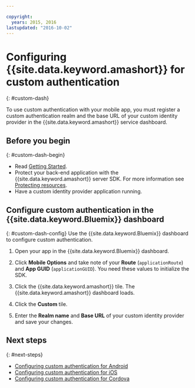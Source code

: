 ```yaml
---

copyright:
  years: 2015, 2016
lastupdated: "2016-10-02" 
---
```


# Configuring {{site.data.keyword.amashort}} for custom authentication
{: #custom-dash}


To use custom authentication with your mobile app, you must register a custom authentication realm and the base URL of your custom identity provider in the {{site.data.keyword.amashort}} service dashboard.

## Before you begin
{: #custom-dash-begin}
* Read [Getting Started](index.html).
* Protect your back-end application with the {{site.data.keyword.amashort}} server SDK.  For more information see [Protecting resources](protecting-resources.html).
* Have a custom identity provider application running.

## Configure custom authentication in the {{site.data.keyword.Bluemix}} dashboard
{: #custom-dash-config}
Use the {{site.data.keyword.Bluemix}} dashboard to configure custom authentication.

1. Open your app in the {{site.data.keyword.Bluemix}} dashboard.

1. Click **Mobile Options** and take note of your **Route** (`applicationRoute`) and **App GUID** (`applicationGUID`). You need these values to initialize the SDK.

1. Click the {{site.data.keyword.amashort}} tile. The {{site.data.keyword.amashort}} dashboard loads.

1. Click the **Custom** tile.

1. Enter the **Realm name** and **Base URL** of your custom identity provider and save your changes.

## Next steps
{: #next-steps}
* [Configuring custom authentication for Android](custom-auth-android.html)
* [Configuring custom authentication for iOS](custom-auth-ios.html)
* [Configuring custom authentication for Cordova](custom-auth-cordova.html)
